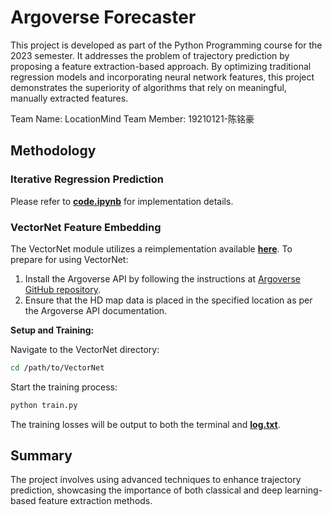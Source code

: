 # Argoverse Forecaster

This project is developed as part of the Python Programming course for the 2023 semester. It addresses the problem of trajectory prediction by proposing a feature extraction-based approach. By optimizing traditional regression models and incorporating neural network features, this project demonstrates the superiority of algorithms that rely on meaningful, manually extracted features.

Team Name: LocationMind
Team Member: 19210121-陈铭豪

## Methodology

### Iterative Regression Prediction

Please refer to [**code.ipynb**](code.ipynb) for implementation details.

### VectorNet Feature Embedding

The VectorNet module utilizes a reimplementation available [**here**](https://github.com/Liang-ZX/VectorNet). To prepare for using VectorNet:

1. Install the Argoverse API by following the instructions at [Argoverse GitHub repository](https://github.com/argoverse/argoverse-api).
2. Ensure that the HD map data is placed in the specified location as per the Argoverse API documentation.

**Setup and Training:**

Navigate to the VectorNet directory:
```bash
cd /path/to/VectorNet
```

Start the training process:
```bash
python train.py
```

The training losses will be output to both the terminal and [**log.txt**](log.txt).

## Summary

The project involves using advanced techniques to enhance trajectory prediction, showcasing the importance of both classical and deep learning-based feature extraction methods.
